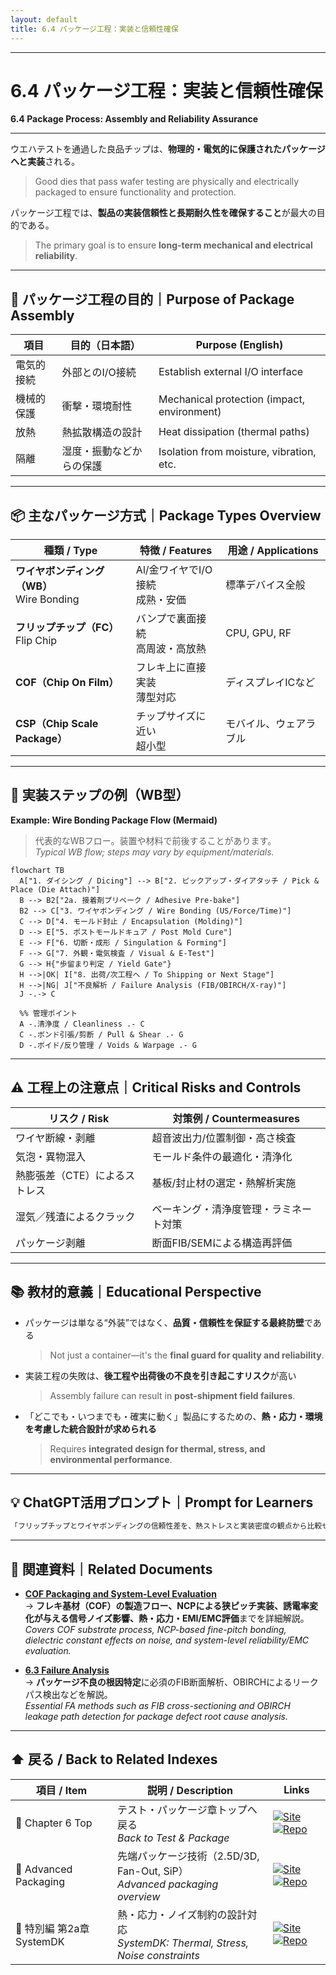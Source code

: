```yaml
---
layout: default
title: 6.4 パッケージ工程：実装と信頼性確保  
---
```


---

# 6.4 パッケージ工程：実装と信頼性確保  
**6.4 Package Process: Assembly and Reliability Assurance**

---

ウエハテストを通過した良品チップは、**物理的・電気的に保護されたパッケージへと実装**される。  
> Good dies that pass wafer testing are physically and electrically packaged to ensure functionality and protection.

パッケージ工程では、**製品の実装信頼性と長期耐久性を確保すること**が最大の目的である。  
> The primary goal is to ensure **long-term mechanical and electrical reliability**.

---

## 🎯 パッケージ工程の目的｜Purpose of Package Assembly

| 項目 | 目的（日本語） | Purpose (English) |
|------|----------------|-------------------|
| 電気的接続 | 外部とのI/O接続 | Establish external I/O interface |
| 機械的保護 | 衝撃・環境耐性 | Mechanical protection (impact, environment) |
| 放熱 | 熱拡散構造の設計 | Heat dissipation (thermal paths) |
| 隔離 | 湿度・振動などからの保護 | Isolation from moisture, vibration, etc. |

---

## 📦 主なパッケージ方式｜Package Types Overview

| 種類 / Type | 特徴 / Features | 用途 / Applications |
|-------------|------------------|----------------------|
| **ワイヤボンディング（WB）**<br>Wire Bonding | Al/金ワイヤでI/O接続<br>成熟・安価 | 標準デバイス全般 |
| **フリップチップ（FC）**<br>Flip Chip | バンプで裏面接続<br>高周波・高放熱 | CPU, GPU, RF |
| **COF（Chip On Film）** | フレキ上に直接実装<br>薄型対応 | ディスプレイICなど |
| **CSP（Chip Scale Package）** | チップサイズに近い<br>超小型 | モバイル、ウェアラブル |

---

## 🧰 実装ステップの例（WB型）  
**Example: Wire Bonding Package Flow (Mermaid)**

> 代表的なWBフロー。装置や材料で前後することがあります。  
> *Typical WB flow; steps may vary by equipment/materials.*

```mermaid
flowchart TB
  A["1. ダイシング / Dicing"] --> B["2. ピックアップ・ダイアタッチ / Pick & Place (Die Attach)"]
  B --> B2["2a. 接着剤プリベーク / Adhesive Pre-bake"]
  B2 --> C["3. ワイヤボンディング / Wire Bonding (US/Force/Time)"]
  C --> D["4. モールド封止 / Encapsulation (Molding)"]
  D --> E["5. ポストモールドキュア / Post Mold Cure"]
  E --> F["6. 切断・成形 / Singulation & Forming"]
  F --> G["7. 外観・電気検査 / Visual & E-Test"]
  G --> H{"歩留まり判定 / Yield Gate"}
  H -->|OK| I["8. 出荷/次工程へ / To Shipping or Next Stage"]
  H -->|NG| J["不良解析 / Failure Analysis (FIB/OBIRCH/X-ray)"]
  J -.-> C

  %% 管理ポイント
  A -.清浄度 / Cleanliness .- C
  C -.ボンド引張/剪断 / Pull & Shear .- G
  D -.ボイド/反り管理 / Voids & Warpage .- G
```

---

## ⚠️ 工程上の注意点｜Critical Risks and Controls

| リスク / Risk | 対策例 / Countermeasures |
|---------------|--------------------------|
| ワイヤ断線・剥離 | 超音波出力/位置制御・高さ検査 |
| 気泡・異物混入 | モールド条件の最適化・清浄化 |
| 熱膨張差（CTE）によるストレス | 基板/封止材の選定・熱解析実施 |
| 湿気／残渣によるクラック | ベーキング・清浄度管理・ラミネート対策 |
| パッケージ剥離 | 断面FIB/SEMによる構造再評価 |

---

## 📚 教材的意義｜Educational Perspective

- パッケージは単なる“外装”ではなく、**品質・信頼性を保証する最終防壁**である  
  > Not just a container—it's the **final guard for quality and reliability**.

- 実装工程の失敗は、**後工程や出荷後の不良を引き起こすリスク**が高い  
  > Assembly failure can result in **post-shipment field failures**.

- 「どこでも・いつまでも・確実に動く」製品にするための、**熱・応力・環境を考慮した統合設計が求められる**  
  > Requires **integrated design for thermal, stress, and environmental performance**.

---

## 💡 ChatGPT活用プロンプト｜Prompt for Learners

```markdown
「フリップチップとワイヤボンディングの信頼性差を、熱ストレスと実装密度の観点から比較せよ」
```
---

## 🔗 関連資料｜Related Documents

- [**COF Packaging and System-Level Evaluation**](./docs/COF_SystemDK.md)  
  → **フレキ基材（COF）の製造フロー、NCPによる狭ピッチ実装、誘電率変化が与える信号ノイズ影響、熱・応力・EMI/EMC評価**までを詳細解説。  
  *Covers COF substrate process, NCP-based fine-pitch bonding, dielectric constant effects on noise, and system-level reliability/EMC evaluation.*  

- [**6.3 Failure Analysis**](./6.3_failure_analysis.md)  
  → **パッケージ不良の根因特定**に必須のFIB断面解析、OBIRCHによるリークパス検出などを解説。  
  *Essential FA methods such as FIB cross-sectioning and OBIRCH leakage path detection for package defect root cause analysis.*  

---

## ⬆️ 戻る / Back to Related Indexes

| 項目 / Item | 説明 / Description | Links |
|-------------|-------------------|-------|
| 📖 Chapter 6 Top | テスト・パッケージ章トップへ戻る<br>*Back to Test & Package* | [![Site](https://img.shields.io/badge/View-Site-brightgreen?style=for-the-badge&logo=githubpages)](https://samizo-aitl.github.io/Edusemi-v4x/chapter6_test_and_package/) [![Repo](https://img.shields.io/badge/View-Repo-blue?style=for-the-badge&logo=github)](https://github.com/Samizo-AITL/Edusemi-v4x/tree/main/chapter6_test_and_package) |
| 🧩 Advanced Packaging | 先端パッケージ技術（2.5D/3D, Fan-Out, SiP）<br>*Advanced packaging overview* | [![Site](https://img.shields.io/badge/View-Site-brightgreen?style=for-the-badge&logo=githubpages)](https://samizo-aitl.github.io/Edusemi-Plus/Assembly-Integration/Advanced-Packaging/) [![Repo](https://img.shields.io/badge/View-Repo-blue?style=for-the-badge&logo=github)](https://github.com/Samizo-AITL/Edusemi-Plus/tree/main/Assembly-Integration/Advanced-Packaging) |
| 📘 特別編 第2a章 SystemDK | 熱・応力・ノイズ制約の設計対応<br>*SystemDK: Thermal, Stress, Noise constraints* | [![Site](https://img.shields.io/badge/View-Site-brightgreen?style=for-the-badge&logo=githubpages)](https://samizo-aitl.github.io/Edusemi-v4x/f_chapter2a_systemdk/) [![Repo](https://img.shields.io/badge/View-Repo-blue?style=for-the-badge&logo=github)](https://github.com/Samizo-AITL/Edusemi-v4x/tree/main/f_chapter2a_systemdk) |


